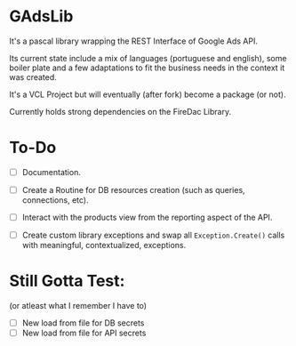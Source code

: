 # GAdsLib
It's a pascal library wrapping the REST Interface of Google Ads API.

Its current state include a mix of languages (portuguese and english), some boiler plate and a few adaptations to fit the business needs in the context it was created.

It's a VCL Project but will eventually (after fork) become a package (or not).

Currently holds strong dependencies on the FireDac Library.

# To-Do

- [ ] Documentation.

- [ ] Create a Routine for DB resources creation (such as queries, connections, etc).

- [ ] Interact with the products view from the reporting aspect of the API.

- [ ] Create custom library exceptions and swap all ``Exception.Create()`` calls with meaningful, contextualized, exceptions.


# Still Gotta Test:
(or atleast what I remember I have to)

- [ ] New load from file for DB secrets
- [ ] New load from file for API secrets
